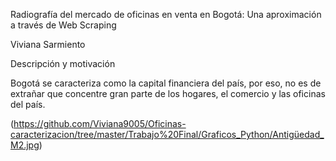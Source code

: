 Radiografía del mercado de oficinas en venta en Bogotá: Una aproximación a través de Web Scraping

Viviana Sarmiento

Descripción y motivación

Bogotá se caracteriza como la capital financiera del país, por eso, no es de extrañar que concentre gran parte de los hogares, el comercio y las oficinas del país.



(https://github.com/Viviana9005/Oficinas-caracterizacion/tree/master/Trabajo%20Final/Graficos_Python/Antigüedad_M2.jpg)
